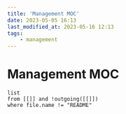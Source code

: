 ```yaml
---
title: 'Management MOC'
date: 2023-05-05 16:13
last_modified_at: 2023-05-16 12:13
tags:
    - management
---
```


# Management MOC

```dataview
list
from [[]] and !outgoing([[]])
where file.name != "README"
```
